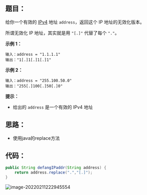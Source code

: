 ## 题目：

给你一个有效的 [IPv4](https://baike.baidu.com/item/IPv4) 地址 `address`，返回这个 IP 地址的无效化版本。

所谓无效化 IP 地址，其实就是用 `"[.]"` 代替了每个 `"."`。

 

**示例 1：**

```
输入：address = "1.1.1.1"
输出："1[.]1[.]1[.]1"
```

**示例 2：**

```
输入：address = "255.100.50.0"
输出："255[.]100[.]50[.]0"
```

**提示：**

- 给出的 `address` 是一个有效的 IPv4 地址

## 思路：

- 使用java的replace方法

## 代码：

```java
public String defangIPaddr(String address) {
    return address.replace(".","[.]");
}
```

![image-20220211222945554](https://gitee.com/misteryliu/typora/raw/master/image/image-20220211222945554.png)